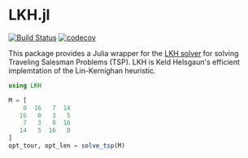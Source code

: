 # LKH.jl

[![Build Status](https://github.com/chkwon/LKH.jl/workflows/CI/badge.svg?branch=master)](https://github.com/chkwon/LKH.jl/actions?query=workflow%3ACI)
[![codecov](https://codecov.io/gh/chkwon/LKH.jl/branch/master/graph/badge.svg)](https://codecov.io/gh/chkwon/LKH.jl)

This package provides a Julia wrapper for the [LKH solver](http://webhotel4.ruc.dk/~keld/research/LKH/) for solving Traveling Salesman Problems (TSP).  LKH is Keld Helsgaun's efficient implemtation of the Lin-Kernighan heuristic.

```julia
using LKH 

M = [
    0  16   7  14
   16   0   3   5
    7   3   0  16
   14   5  16   0 
]
opt_tour, opt_len = solve_tsp(M)
```
